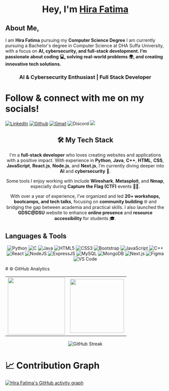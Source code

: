 <h1 align="center" >Hey, I'm <a href="https://www.linkedin.com/in/hira-fatimaa/" target="_blank"> Hira Fatima </a> </h1>
<h2>About Me,</h2> 

 I am <b>Hira Fatima</b> pursuing my <b>Computer Science Degree</b> I am currently pursuing a Bachelor's degree in Computer Science at DHA Suffa University, with a focus on <b>AI, cybersecurity, and full-stack development. I’m passionate about coding 💻, solving real-world problems 🌍, and creating innovative tech solutions.</b>
 
 <h3 align="center"> AI & Cybersecurity Enthusiast | Full Stack Developer</h3>
 
 <div>
 <h1>Follow & connect with me on my socials!</h1>

<a  href="https://www.linkedin.com/in/hira-fatimaa/" target="_blank"><img alt="LinkedIn" src="https://img.shields.io/badge/linkedin%20-%230077B5.svg?&style=for-the-badge&logo=linkedin&logoColor=white" /></a>
<a  href="https://github.com/hirafatimaa"><img alt=" Github" src="https://img.shields.io/badge/github-%23121011.svg?style=for-the-badge&logo=github&logoColor=white"></a>
<a href="mailto:hirafatimaa718@gmail.com"><img  alt="Gmail" src="https://img.shields.io/badge/Gmail-D14836?style=for-the-badge&logo=gmail&logoColor=white" /></a>
![Discord](https://img.shields.io/badge/@.hirafatima-%235865F2.svg?style=for-the-badge&logo=discord&logoColor=white)
<a href="https://medium.com/@hirafatimaa718"><img src="https://img.shields.io/badge/Medium-12100E?style=for-the-badge&logo=medium&logoColor=white" />
</a>

</div>
 
 <div align="center">
  <h2>🛠 My Tech Stack</h2> 

I'm a **full-stack developer** who loves creating websites and applications with a positive impact. With experience in **Python**, **Java**, **C++**, **HTML**, **CSS**, **JavaScript**, **React.js**, **Node.js**, and **Next.js**, I’m currently diving deeper into **AI** and **cybersecurity** 🔐. 

Some tools I enjoy working with include **Wireshark**, **Metasploit**, and **Nmap**, especially during **Capture the Flag (CTF)** events 🕵️‍♀️.

With over a year of experience, I’ve organized and led **20+ workshops, bootcamps, and tech talks**, focusing on **community building** 🌐 and bridging the gap between academia and practical skills. I also launched the **GDSC@DSU** website to enhance **online presence** and **resource accessibility** for students 🎓.

 </div>

<h2> Languages & Tools </h2>

<p align="center">
  <img alt="Python" src="https://img.shields.io/badge/python-%233572A5.svg?&style=for-the-badge&logo=python&logoColor=white" />
  <img alt="C" src="https://img.shields.io/badge/c-%2300599C.svg?&style=for-the-badge&logo=c&logoColor=white" />
  <img alt="Java" src="https://img.shields.io/badge/java-%23ED8B00.svg?&style=for-the-badge&logo=java&logoColor=white" />
  <img alt="HTML5" src="https://img.shields.io/badge/html5-%23E34F26.svg?&style=for-the-badge&logo=html5&logoColor=white" />
  <img alt="CSS3" src="https://img.shields.io/badge/css3-%231572B6.svg?&style=for-the-badge&logo=css3&logoColor=white" />
  <img alt="Bootstrap" src="https://img.shields.io/badge/bootstrap-%23563D7C.svg?style=for-the-badge&logo=bootstrap&logoColor=white" />
  <img alt="JavaScript" src="https://img.shields.io/badge/javascript-%23323330.svg?&style=for-the-badge&logo=javascript&logoColor=%23F7DF1E" />
  <img alt="C++" src="https://img.shields.io/badge/c++-%2300599C.svg?&style=for-the-badge&logo=c%2B%2B&logoColor=white" />
  <img alt="React" src="https://img.shields.io/badge/react-%2320232a.svg?style=for-the-badge&logo=react&logoColor=%2361DAFB" />
  <img alt="NodeJS" src="https://img.shields.io/badge/node.js-6DA55F?style=for-the-badge&logo=node.js&logoColor=white" />
  <img alt="ExpressJS" src="https://img.shields.io/badge/express.js-6DA55F?style=for-the-badge&logo=express&logoColor=white" />
  <img alt="MySQL" src="https://img.shields.io/badge/MySQL-00000F?style=for-the-badge&logo=mysql&logoColor=white" />
  <img alt="MongoDB" src="https://img.shields.io/badge/MongoDB-00000F?style=for-the-badge&logo=mongodb&logoColor=white" />
  <img alt="Next.js" src="https://img.shields.io/badge/Next.js-000000?style=for-the-badge&logo=next.js&logoColor=white" />
  <img alt="Figma" src="https://img.shields.io/badge/Figma-%23F24E1E.svg?style=for-the-badge&logo=figma&logoColor=white" />
  <img alt="VS Code" src="https://img.shields.io/badge/Visual_Studio_Code-0078D4?style=for-the-badge&logo=visual%20studio%20code&logoColor=white" />
</p>
# ⚙️ GitHub Analytics

<table>
  <tr>
    <td><img height="180px" src="https://github-readme-stats.vercel.app/api?username=hirafatimaa&show_icons=true&theme=dark" /></td>
    <td><img height="170px" src="https://github-readme-stats.vercel.app/api/top-langs/?username=hirafatimaa&layout=compact&theme=dark" /></td>
  </tr>
</table>

<div align="center">
  <p><img align="center" src="https://github-readme-streak-stats.herokuapp.com/?user=hirafatimaa&layout=compact&theme=dark" alt="GitHub Streak"/></p>
</div>

# 📈 Contribution Graph

[![Hira Fatima's GitHub activity graph](https://activity-graph.herokuapp.com/graph?username=hirafatimaa&theme=xcode)](https://github.com/hirafatimaa)


<!--
**hirafatimaa/hirafatimaa** is a ✨ _special_ ✨ repository because its `README.md` (this file) appears on your GitHub profile.

